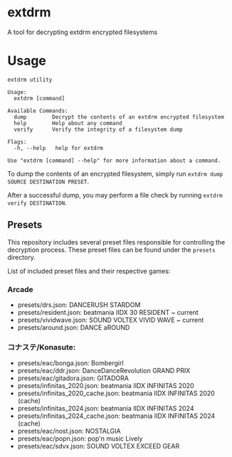 # extdrm

A tool for decrypting extdrm encrypted filesystems

# Usage

```
extdrm utility

Usage:
  extdrm [command]

Available Commands:
  dump        Decrypt the contents of an extdrm encrypted filesystem
  help        Help about any command
  verify      Verify the integrity of a filesystem dump

Flags:
  -h, --help   help for extdrm

Use "extdrm [command] --help" for more information about a command.
```

To dump the contents of an encrypted filesystem, simply run `extdrm dump SOURCE DESTINATION PRESET`.

After a successful dump, you may perform a file check by running `extdrm verify DESTINATION`.

## Presets

This repository includes several preset files responsible for controlling the decryption process. These preset files can be found under the `presets` directory.

List of included preset files and their respective games:

### Arcade

- presets/drs.json: DANCERUSH STARDOM
- presets/resident.json: beatmania IIDX 30 RESIDENT ~ current
- presets/vividwave.json: SOUND VOLTEX VIVID WAVE ~ current
- presets/around.json: DANCE aROUND

### コナステ/Konasute:

- presets/eac/bonga.json: Bombergirl
- presets/eac/ddr.json: DanceDanceRevolution GRAND PRIX
- presets/eac/gitadora.json: GITADORA
- presets/infinitas_2020.json: beatmania IIDX INFINITAS 2020
- presets/infinitas_2020_cache.json: beatmania IIDX INFINITAS 2020 (cache)
- presets/infinitas_2024.json: beatmania IIDX INFINITAS 2024
- presets/infinitas_2024_cache.json: beatmania IIDX INFINITAS 2024 (cache)
- presets/eac/nost.json: NOSTALGIA
- presets/eac/popn.json: pop'n music Lively
- presets/eac/sdvx.json: SOUND VOLTEX EXCEED GEAR
